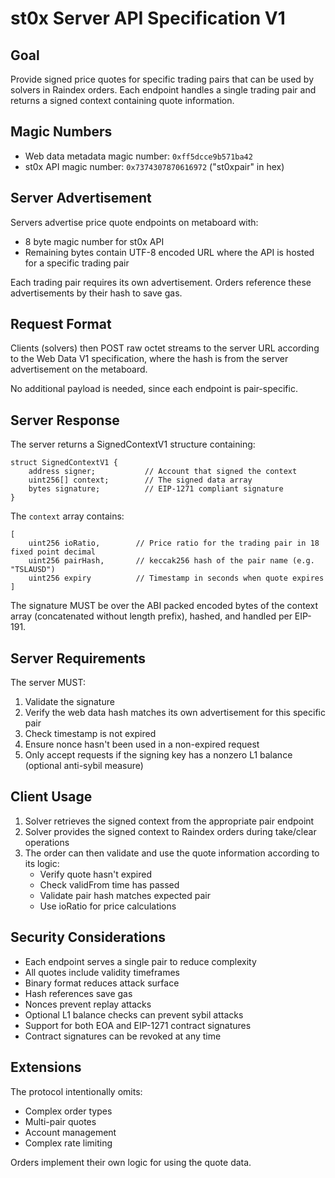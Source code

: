 # st0x Server API Specification V1

## Goal

Provide signed price quotes for specific trading pairs that can be used by solvers in Raindex orders. Each endpoint handles a single trading pair and returns a signed context containing quote information.

## Magic Numbers

- Web data metadata magic number: `0xff5dcce9b571ba42`
- st0x API magic number: `0x7374307870616972` ("st0xpair" in hex)

## Server Advertisement

Servers advertise price quote endpoints on metaboard with:
- 8 byte magic number for st0x API
- Remaining bytes contain UTF-8 encoded URL where the API is hosted for a specific trading pair

Each trading pair requires its own advertisement. Orders reference these advertisements by their hash to save gas.

## Request Format

Clients (solvers) then POST raw octet streams to the server URL according to the Web Data V1 specification, where the hash is from the server advertisement on the metaboard.

No additional payload is needed, since each endpoint is pair-specific.

## Server Response

The server returns a SignedContextV1 structure containing:

```solidity
struct SignedContextV1 {
    address signer;           // Account that signed the context
    uint256[] context;        // The signed data array
    bytes signature;          // EIP-1271 compliant signature
}
```

The `context` array contains:
```
[
    uint256 ioRatio,        // Price ratio for the trading pair in 18 fixed point decimal
    uint256 pairHash,       // keccak256 hash of the pair name (e.g. "TSLAUSD")
    uint256 expiry          // Timestamp in seconds when quote expires
]
```

The signature MUST be over the ABI packed encoded bytes of the context array (concatenated without length prefix), hashed, and handled per EIP-191.

## Server Requirements

The server MUST:
1. Validate the signature
2. Verify the web data hash matches its own advertisement for this specific pair
3. Check timestamp is not expired
4. Ensure nonce hasn't been used in a non-expired request
5. Only accept requests if the signing key has a nonzero L1 balance (optional anti-sybil measure)

## Client Usage

1. Solver retrieves the signed context from the appropriate pair endpoint
2. Solver provides the signed context to Raindex orders during take/clear operations
3. The order can then validate and use the quote information according to its logic:
   - Verify quote hasn't expired
   - Check validFrom time has passed
   - Validate pair hash matches expected pair
   - Use ioRatio for price calculations

## Security Considerations

- Each endpoint serves a single pair to reduce complexity
- All quotes include validity timeframes
- Binary format reduces attack surface
- Hash references save gas
- Nonces prevent replay attacks
- Optional L1 balance checks can prevent sybil attacks
- Support for both EOA and EIP-1271 contract signatures
- Contract signatures can be revoked at any time

## Extensions

The protocol intentionally omits:
- Complex order types
- Multi-pair quotes
- Account management
- Complex rate limiting

Orders implement their own logic for using the quote data.